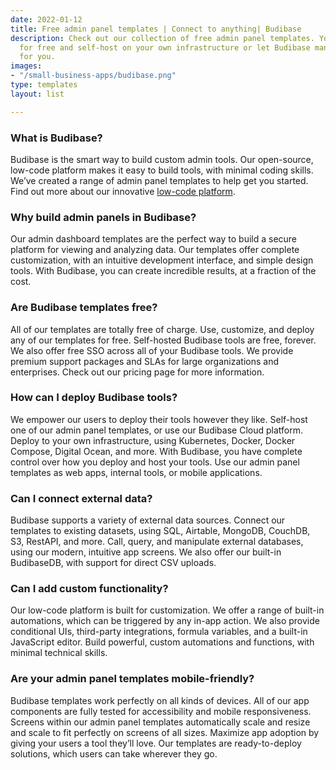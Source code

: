 ```yaml
---
date: 2022-01-12
title: Free admin panel templates | Connect to anything| Budibase
description: Check out our collection of free admin panel templates. You can customize
  for free and self-host on your own infrastructure or let Budibase manage everything
  for you.
images:
- "/small-business-apps/budibase.png"
type: templates
layout: list

---
```



### What is Budibase?
Budibase is the smart way to build custom admin tools. Our open-source, low-code platform makes it easy to build tools, with minimal coding skills. We’ve created a range of admin panel templates to help get you started. Find out more about our innovative [low-code platform](/).

### Why build admin panels in Budibase?
Our admin dashboard templates are the perfect way to build a secure platform for viewing and analyzing data. Our templates offer complete customization, with an intuitive development interface, and simple design tools. With Budibase, you can create incredible results, at a fraction of the cost.

### Are Budibase templates free?
All of our templates are totally free of charge. Use, customize, and deploy any of our templates for free. Self-hosted Budibase tools are free, forever. We also offer free SSO across all of your Budibase tools. We provide premium support packages and SLAs for large organizations and enterprises. Check out our pricing page for more information.

### How can I deploy Budibase tools?
We empower our users to deploy their tools however they like. Self-host one of our admin panel templates, or use our Budibase Cloud platform. Deploy to your own infrastructure, using Kubernetes, Docker, Docker Compose, Digital Ocean, and more. With Budibase, you have complete control over how you deploy and host your tools. Use our admin panel templates as web apps, internal tools, or mobile applications. 

### Can I connect external data?
Budibase supports a variety of external data sources. Connect our templates to existing datasets, using SQL, Airtable, MongoDB, CouchDB, S3, RestAPI, and more. Call, query, and manipulate external databases, using our modern, intuitive app screens. We also offer our built-in BudibaseDB, with support for direct CSV uploads.

### Can I add custom functionality?
Our low-code platform is built for customization. We offer a range of built-in automations, which can be triggered by any in-app action. We also provide conditional UIs, third-party integrations, formula variables, and a built-in JavaScript editor. Build powerful, custom automations and functions, with minimal technical skills.

### Are your admin panel templates mobile-friendly?
Budibase templates work perfectly on all kinds of devices. All of our app components are fully tested for accessibility and mobile responsiveness. Screens within our admin panel templates automatically scale and resize and scale to fit perfectly on screens of all sizes. Maximize app adoption by giving your users a tool they’ll love. Our templates are ready-to-deploy solutions, which users can take wherever they go.
